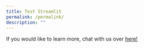 ```yaml
---
title: Test Streamlit
permalink: /permalink/
description: ""
---
```

If you would like to learn more, chat with us over <a href="https://andrewchildproject.streamlit.app">here!</a>